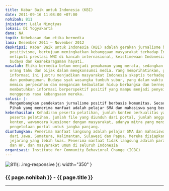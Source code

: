 ```yaml
---
title: Kabar Baik untuk Indonesia (KBI)
date: 2011-09-16 11:08:00 +07:00
nohibah: 811
inisiator: Laila Ningtyas
lokasi: DI Yogyakarta
dana: NA
topik: Kebebasan dan etika bermedia
lama: Desember 2011 – November 2012
deskripsi: Kabar Baik untuk Indonesia (KBI) adalah gerakan jurnalisme berperspektif
  positivisme, bertujuan meningkatkan kebanggaan masyarakat terhadap Indonesia. Liputan
  meliputi prestasi WNI di kancah internasional, keistimewaan Indonesia, kekayaan
  budaya dan keanekaragaman hayati.
masalah: Etika bermedia belum menjadi pemahaman yang merata, sedangkan tidak semua
  orang tahu dan bijak dalam mengkonsumsi media. Yang memprihatinkan, gegap gempita
  informasi ini justru menjadikan masyarakat Indonesia skeptis terhadap pemerintah
  dan pembangunan. Budaya syak wasangka tumbuh subur, yang dalam waktu dekat akan
  memicu perpecahan dan mengancam kedaulatan hidup berbangsa dan bernegara. Masyarakat
  membutuhkan informasi berperspektif positif yang mampu menjadi penyeimbang dan tidak
  menggerus rasa kebangsaan mereka.
solusi: |-
  Mengembangkan pendekatan jurnalisme positif berbasis komunitas. Secara operasional, dengan melaksanakan pelatihan jurnalisme beretika, pengembangan portal Indonesiana sebagai pool informasi & konten yang positif, serta Handphone friendly. Materi portal merupakan hasil karya peserta pelatihan.
  Pihak yang menerima manfaat adalah pelajar SMA dan mahasiswa yang berasal dari Jawa, Sumatera, Kalimantan, Sulawesi dan Papua. Mereka disiapkan sebagai perintis jejaring yang lebih luas. Penerima manfaat tidak langsung adalah para pengguna internet dan HP, dan masyarakat umum di seluruh Indonesia
keberhasilan: Kehadiran peserta pelatihan, jumlah konten berkualitas yang dihasilkan
  peserta pelatihan, jumlah file yang diunduh dari portal, jumlah anggota grup, popularitas
  konten, wawancara kuesioner dengan masyarakat, adanya mitra yang mensupport biaya
  pengelolaan portal untuk jangka panjang.
diuntungkan: Penerima manfaat langsung adalah pelajar SMA dan mahasiswa yang berasal
  dari Jawa, Sumatera, Kalimantan, Sulawesi dan Papua. Mereka disiapkan sebagai perintis
  jejaring yang lebih luas. Penerima manfaat tidak langsung adalah para pengguna internet
  dan HP, dan masyarakat umum di seluruh Indonesia
organisasi: Institute for Community Behavioral Change (ICBC)
---
```


![811](/static/img/hibahcmb/811.png){: .img-responsive }{: width="350" }

### {{ page.nohibah }} - {{ page.title }}

---
